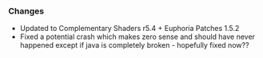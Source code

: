 ### Changes
- Updated to Complementary Shaders r5.4 + Euphoria Patches 1.5.2
- Fixed a potential crash which makes zero sense and should have never happened except if java is completely broken - hopefully fixed now??

